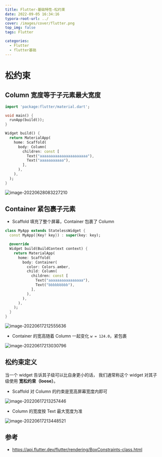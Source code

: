 ```yaml
---
title: Flutter-基础特性-松约束
date: 2022-09-05 16:34:16
typora-root-url: ../
cover: /images/cover/flutter.png
top_img: false
tags: Flutter

categories:
  - Flutter
  - flutter基础
---
```


# 松约束

## Column 宽度等于子元素最大宽度

```dart
import 'package:flutter/material.dart';

void main() {
  runApp(build());
}

Widget build() {
  return MaterialApp(
    home: Scaffold(
      body: Column(
        children: const [
          Text("aaaaaaaaaaaaaaaaaaaaaa"),
          Text("aaaaaaaaaaa"),
        ],
      ),
    ),
  );
}
```

![image-20220628083227210](/assets/image-20220628083227210.png)

## Container 紧包裹子元素

- Scaffold 填充了整个屏幕，Container 包裹了 Column

```dart
class MyApp extends StatelessWidget {
  const MyApp({Key? key}) : super(key: key);

  @override
  Widget build(BuildContext context) {
    return MaterialApp(
      home: Scaffold(
        body: Container(
          color: Colors.amber,
          child: Column(
            children: const [
              Text("aaaaaaaaaaaaaaaa"),
              Text("bbbbbbbbb"),
            ],
          ),
        ),
      ),
    );
  }
}
```

![image-20220617212555636](/assets/image-20220617212555636.png)

- Container 的宽高随着 Column 一起变化 `w = 124.0`，紧包裹

![image-20220617213030796](/assets/image-20220617213030796.png)

## 松约束定义

当一个 widget 告诉其子级可以比自身更小的话， 我们通常称这个 widget 对其子级使用 **宽松约束（loose）**。

- Scaffold 对 Column 的约束是宽高屏幕宽度内即可

![image-20220617213257446](/assets/image-20220617213257446.png)

- Column 的宽度按 Text 最大宽度为准

![image-20220617213448521](/assets/image-20220617213448521.png)

## 参考

- https://api.flutter.dev/flutter/rendering/BoxConstraints-class.html
